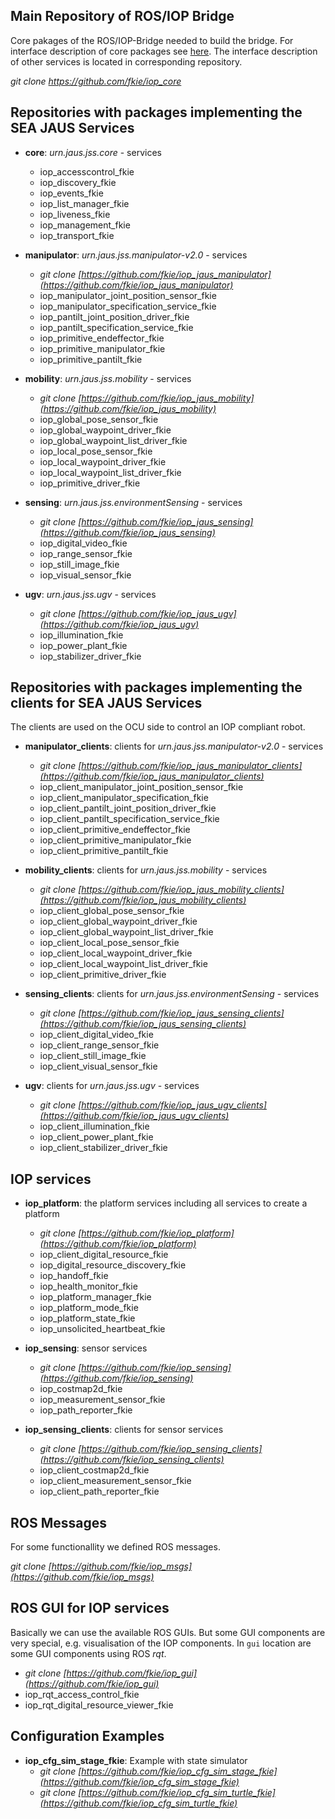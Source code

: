 ## Main Repository of ROS/IOP Bridge
Core pakages of the ROS/IOP-Bridge needed to build the bridge. For interface description of core packages see [here](iop_core_packages.md). The interface description of other services is located in corresponding repository.

_git clone https://github.com/fkie/iop_core_

## Repositories with packages implementing the SEA JAUS Services

- **core**: _urn.jaus.jss.core_ - services
    - iop_accesscontrol_fkie
    - iop_discovery_fkie
    - iop_events_fkie
    - iop_list_manager_fkie
    - iop_liveness_fkie
    - iop_management_fkie
    - iop_transport_fkie

- **manipulator**: _urn.jaus.jss.manipulator-v2.0_ - services
    - _git clone [https://github.com/fkie/iop_jaus_manipulator](https://github.com/fkie/iop_jaus_manipulator)_
    - iop_manipulator_joint_position_sensor_fkie
    - iop_manipulator_specification_service_fkie
    - iop_pantilt_joint_position_driver_fkie
    - iop_pantilt_specification_service_fkie
    - iop_primitive_endeffector_fkie
    - iop_primitive_manipulator_fkie
    - iop_primitive_pantilt_fkie

- **mobility**: _urn.jaus.jss.mobility_ - services
    - _git clone [https://github.com/fkie/iop_jaus_mobility](https://github.com/fkie/iop_jaus_mobility)_
    - iop_global_pose_sensor_fkie
    - iop_global_waypoint_driver_fkie
    - iop_global_waypoint_list_driver_fkie
    - iop_local_pose_sensor_fkie
    - iop_local_waypoint_driver_fkie
    - iop_local_waypoint_list_driver_fkie
    - iop_primitive_driver_fkie

- **sensing**: _urn.jaus.jss.environmentSensing_ - services
    - _git clone [https://github.com/fkie/iop_jaus_sensing](https://github.com/fkie/iop_jaus_sensing)_
    - iop_digital_video_fkie
    - iop_range_sensor_fkie
    - iop_still_image_fkie
    - iop_visual_sensor_fkie

- **ugv**: _urn.jaus.jss.ugv_ - services
    - _git clone [https://github.com/fkie/iop_jaus_ugv](https://github.com/fkie/iop_jaus_ugv)_
    - iop_illumination_fkie
    - iop_power_plant_fkie
    - iop_stabilizer_driver_fkie


## Repositories with packages implementing the **clients** for SEA JAUS Services

The clients are used on the OCU side to control an IOP compliant robot.

- **manipulator_clients**: clients for _urn.jaus.jss.manipulator-v2.0_ - services
    - _git clone [https://github.com/fkie/iop_jaus_manipulator_clients](https://github.com/fkie/iop_jaus_manipulator_clients)_
    - iop_client_manipulator_joint_position_sensor_fkie
    - iop_client_manipulator_specification_fkie
    - iop_client_pantilt_joint_position_driver_fkie
    - iop_client_pantilt_specification_service_fkie
    - iop_client_primitive_endeffector_fkie
    - iop_client_primitive_manipulator_fkie
    - iop_client_primitive_pantilt_fkie

- **mobility_clients**: clients for _urn.jaus.jss.mobility_ - services
    - _git clone [https://github.com/fkie/iop_jaus_mobility_clients](https://github.com/fkie/iop_jaus_mobility_clients)_
    - iop_client_global_pose_sensor_fkie
    - iop_client_global_waypoint_driver_fkie
    - iop_client_global_waypoint_list_driver_fkie
    - iop_client_local_pose_sensor_fkie
    - iop_client_local_waypoint_driver_fkie
    - iop_client_local_waypoint_list_driver_fkie
    - iop_client_primitive_driver_fkie

- **sensing_clients**: clients for _urn.jaus.jss.environmentSensing_ - services
    - _git clone [https://github.com/fkie/iop_jaus_sensing_clients](https://github.com/fkie/iop_jaus_sensing_clients)_
    - iop_client_digital_video_fkie
    - iop_client_range_sensor_fkie
    - iop_client_still_image_fkie
    - iop_client_visual_sensor_fkie

- **ugv**: clients for _urn.jaus.jss.ugv_ - services
    - _git clone [https://github.com/fkie/iop_jaus_ugv_clients](https://github.com/fkie/iop_jaus_ugv_clients)_
    - iop_client_illumination_fkie
    - iop_client_power_plant_fkie
    - iop_client_stabilizer_driver_fkie

## IOP services
- **iop_platform**: the platform services including all services to create a platform
    - _git clone [https://github.com/fkie/iop_platform](https://github.com/fkie/iop_platform)_
    - iop_client_digital_resource_fkie
    - iop_digital_resource_discovery_fkie
    - iop_handoff_fkie
    - iop_health_monitor_fkie
    - iop_platform_manager_fkie
    - iop_platform_mode_fkie
    - iop_platform_state_fkie
    - iop_unsolicited_heartbeat_fkie

- **iop_sensing**: sensor services
    - _git clone [https://github.com/fkie/iop_sensing](https://github.com/fkie/iop_sensing)_
    - iop_costmap2d_fkie
    - iop_measurement_sensor_fkie
    - iop_path_reporter_fkie

- **iop_sensing_clients**: clients for sensor services
    - _git clone [https://github.com/fkie/iop_sensing_clients](https://github.com/fkie/iop_sensing_clients)_
    - iop_client_costmap2d_fkie
    - iop_client_measurement_sensor_fkie
    - iop_client_path_reporter_fkie


## ROS Messages
For some functionallity we defined ROS messages.

_git clone [https://github.com/fkie/iop_msgs](https://github.com/fkie/iop_msgs)_


## ROS GUI for IOP services
Basically we can use the available ROS GUIs. But some GUI components are very special, e.g. visualisation of the IOP components. In `gui` location are some GUI components using ROS *rqt*.

- _git clone [https://github.com/fkie/iop_gui](https://github.com/fkie/iop_gui)_
- iop_rqt_access_control_fkie
- iop_rqt_digital_resource_viewer_fkie

## Configuration Examples
- **iop_cfg_sim_stage_fkie**: Example with state simulator
	- _git clone [https://github.com/fkie/iop_cfg_sim_stage_fkie](https://github.com/fkie/iop_cfg_sim_stage_fkie)_
	- _git clone [https://github.com/fkie/iop_cfg_sim_turtle_fkie](https://github.com/fkie/iop_cfg_sim_turtle_fkie)_
